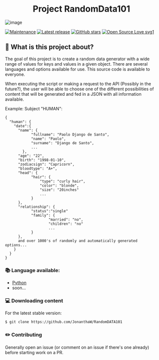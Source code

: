 <h1 align="center">
  Project RandomData101
</h1>

![image](https://github.com/JonanthaW/RandomDATA101/blob/main/python/assets/logo.png)

[![Maintenance](https://img.shields.io/badge/Maintained%3F-yes-green.svg)](https://github.com/JonanthaW/RandomDATA101) 
[![Latest release](https://badgen.net/github/release/JonanthaW/RandomDATA101)](https://github.com/release/JonanthaW/RandomDATA101) 
[![GitHub stars](https://badgen.net/github/stars/JonanthaW/RandomDATA101)](https://GitHub.com/JonanthaW/RandomDATA101/stargazers/)
[![Open Source Love svg1](https://badges.frapsoft.com/os/v2/open-source.png?v=103)](https://github.com/ellerbrock/open-source-badges/)


## :thinking: What is this project about?

The goal of this project is to create a random data generator with a wide range of values for keys and values in a given object.
There are several languages and options available for use. This source code is available to everyone.

When executing the script or making a request to the API (Possibly in the future?), the user will be able to choose one of the different possibilities of content that will be generated and fed in a JSON with all information available.

Example: Subject "HUMAN":

```
{
  "human": {
    "date":{
      "name": {
          	"fullname": "Paolo Django de Santo",
          	"name": "Paolo",
          	"surname": "Django de Santo",
          	...
        },
      "age": "22",
      "birth": "1998-01-10",
      "zodiacsign": "Capricorn",
      "bloodtype": "A+",
      "head": {
      		"hair": {
      			"type": "curly hair",
      			"color": "blonde",
      			"size": "20inches"
      			...
      		}
      },
      "relationship": {
      		"status":"single"
      		"family": {
      				"married": "no",
      				"children": "no"
      				...
      		}
      },
      and over 1000's of randomly and automatically generated options...
    }
  }
}

```

### :books: Language available:

* [Python](https://github.com/JonanthaW/RandomDATA101/tree/main/python)
* soon...

### :computer: Downloading content

<p>For the latest stable version:</p>

```bash
$ git clone https://github.com/JonanthaW/RandomDATA101
```

### :pencil2: Contributing

Generally open an issue (or comment on an issue if there's one already) before starting work on a PR.
